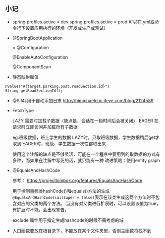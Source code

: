 小记
-
- spring.profiles.active = dev 
  spring.profiles.active = prod
  可以在.yml或命令行下设置应用执行的环境（开发或生产或测试）
- @SpringBootApplication 
   
   \= 
   @Configuration 
   
   @EnableAutoConfiguration 
   
   @ComponentScan
 
- 静态映射赋值
```$xslt
@Value("#{target.parking.post.roadSection.id}")
String getRoadSectionId();
```
- @Slf4j 用于自动添加日志
http://himichaelchu.iteye.com/blog/2124589

- FetchType
  
  LAZY  需要时加载子数据（缺点是，会话在一段时间后会被关闭）
  EAGER 在请求时立即访问并加载所有子数据
  
  eg:班级数据，班上学生的数据
  LAZY时，只取班级数据，学生数据稍后get才取到
  EAGER时，班级、学生数据一次性都取出来
  
  使用这个注解的缺点是不够灵活，可能在一个程序中要用到的取数据的方式有多种，而如果在注解中写死的话，就只能有一种
  改进策略：使用entity graph
  
- @EqualsAndHashCode
    
  参考：
  https://projectlombok.org/features/EqualsAndHashCode
  
  用于控制目标类hashCode()和equals()方法的生成
  `@EqualsAndHashCode(callSuper = false)`表示在该类生成这两个方法时不包含对应的父类的两个方法。
  当没有对父类进行扩展时，可以设置该值为true，有扩展时不能，会出现警告。
  
  
  exclude 属性用于指定生成hashcode的时候不需考虑的域

- 入口函数要放在根目录下，不能放在某个文件夹里，否则主函数将找不到 
   